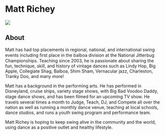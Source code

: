# Matt Richey
<img src="https://s1dancefest.s3.amazonaws.com/og/Matt%20Richey.png" />

## About
Matt has had top placements in regional, national, and international swing events including ﬁrst place in the balboa division at the National Jitterbug Championships.  Teaching since 2003, he is passionate about sharing the fun, technique, skill, and history of vintage dances such as Lindy Hop, Big Apple, Collegiate Shag, Balboa, Shim Sham, Vernacular jazz, Charleston, Tranky Doo, and many more!

Matt has a background in the performing arts. He has performed in Disneyland, cruise ships, variety stage shows, with Big Bad Voodoo Daddy, stage dance shows, and has been ﬁlmed for an upcoming TV show. He travels several times a month to Judge, Teach, DJ, and Compete all over the nation as well as running a monthly dance venue, teaching at local schools, dance studios, and runs a youth swing program and performance team.

Matt Richey is hoping to keep swing alive in the community and the world, using dance as a positive outlet and healthy lifestyle.